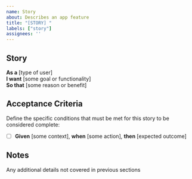 ```yaml
---
name: Story
about: Describes an app feature
title: "[STORY] "
labels: ["story"]
assignees: ''
---
```


## Story

**As a** [type of user]  
**I want** [some goal or functionality]  
**So that** [some reason or benefit]

## Acceptance Criteria

Define the specific conditions that must be met for this story to be considered complete:

- [ ] **Given** [some context], **when** [some action], **then** [expected outcome]

## Notes

Any additional details not covered in previous sections 
